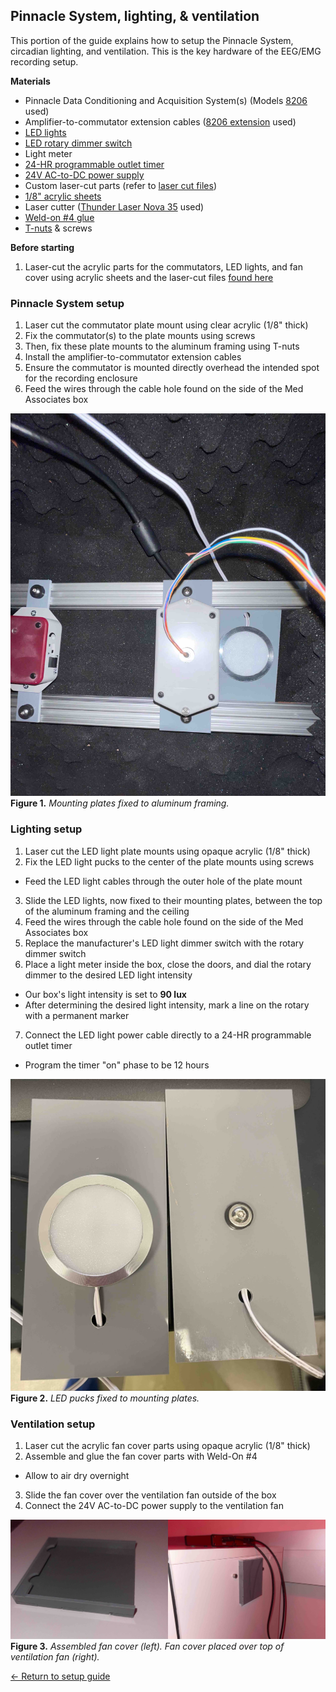 ## Pinnacle System, lighting, & ventilation

This portion of the guide explains how to setup the Pinnacle System, circadian
lighting, and ventilation. This is the key hardware of the EEG/EMG recording setup.

**Materials**
- Pinnacle Data Conditioning and Acquisition System(s) (Models [8206](https://store.pinnaclet.com/products/8206-data-conditioning-and-acquisition-system) used)
- Amplifier-to-commutator extension cables ([8206
  extension](https://www.amazon.com/Shielded-Cable-Black-Mouse-Keyboard/dp/B0933GL5CX/)
  used)
- [LED
  lights](https://www.amazon.com/JUSJUBR-Lighting-Dimmable-Function-Bookshelf/dp/B0CCDPNYFG)
- [LED rotary dimmer
  switch](https://www.amazon.com/TronicsPros-12V-24V-Dimmer-Switch-Controller/dp/B07MM88SB6)
- Light meter
- [24-HR programmable outlet
  timer](https://www.amazon.com/Fosmon-Programmable-Seasonal-Portable-Aquarium/dp/B07HCQKRRY)
- [24V AC-to-DC power supply](https://www.amazon.com/ALITOVE-Converter-Transformer-5-5x2-1mm-Computer/dp/B078RY7BPL)
- Custom laser-cut parts (refer to [laser cut
  files](.././Laser%20cut%20parts/))
- [1/8" acrylic sheets](https://www.canalplastic.com/)
- Laser cutter ([Thunder Laser Nova
  35](https://www.thunderlaserusa.com/machines/nova/) used)
- [Weld-on #4
  glue](https://www.amazon.com/Weldon-Applicator-Bottle-Pint-10308/dp/B00TCUJ7A8)
- [T-nuts](https://8020.net/3313.html) & screws

**Before starting**
1. Laser-cut the acrylic parts for the commutators, LED lights, and fan cover using acrylic sheets and the laser-cut files [found here](.././Laser%20cut%20parts/)

### Pinnacle System setup
1. Laser cut the commutator plate mount using clear acrylic (1/8" thick)
2. Fix the commutator(s) to the plate mounts using screws
3. Then, fix these plate mounts to the aluminum framing using T-nuts
4. Install the amplifier-to-commutator extension cables
5. Ensure the commutator is mounted directly overhead the intended spot for the recording enclosure
6. Feed the wires through the cable hole found on the side of the Med Associates box

![Example of mounting plates fixed to aluminum framing](https://raw.githubusercontent.com/GergelyTuri/chronicSleepRecordings/master/images/plate-mounts.jpg)
**Figure 1.** _Mounting plates fixed to aluminum framing._

### Lighting setup 
1. Laser cut the LED light plate mounts using opaque acrylic (1/8" thick)
2. Fix the LED light pucks to the center of the plate mounts using screws
  * Feed the LED light cables through the outer hole of the plate mount
3. Slide the LED lights, now fixed to their mounting plates, between the top of the aluminum framing and the ceiling
4. Feed the wires through the cable hole found on the side of the Med Associates box
5. Replace the manufacturer's LED light dimmer switch with the rotary dimmer switch
6. Place a light meter inside the box, close the doors, and dial the rotary dimmer to the desired LED light intensity
  * Our box's light intensity is set to **90 lux**
  * After determining the desired light intensity, mark a line on the rotary with a permanent marker
7. Connect the LED light power cable directly to a 24-HR programmable outlet timer
  * Program the timer "on" phase to be 12 hours

![LED pucks fixed to mounting plates](https://raw.githubusercontent.com/GergelyTuri/chronicSleepRecordings/master/images/led-mounting-plates.jpg)
**Figure 2.** _LED pucks fixed to mounting plates._

### Ventilation setup
1. Laser cut the acrylic fan cover parts using opaque acrylic (1/8" thick) 
2. Assemble and glue the fan cover parts with Weld-On #4
  * Allow to air dry overnight
3. Slide the fan cover over the ventilation fan outside of the box
4. Connect the 24V AC-to-DC power supply to the ventilation fan

![Fan cover placed over ventilation fan](https://raw.githubusercontent.com/GergelyTuri/chronicSleepRecordings/master/images/fan-cover.jpg)
**Figure 3.** _Assembled fan cover (left). Fan cover placed over top of ventilation fan (right)._

[← Return to setup guide](../readme.md#setup-guide)